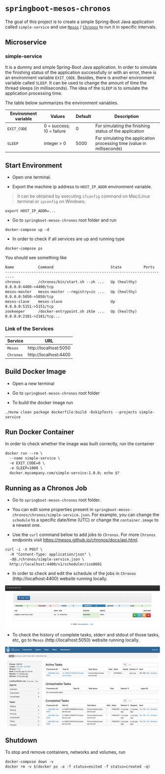 # `springboot-mesos-chronos`

The goal of this project is to create a simple Spring-Boot Java application called `simple-service` and use
[`Mesos`](http://mesos.apache.org) / [`Chronos`](https://mesos.github.io/chronos) to run it in specific intervals.

## Microservice

### simple-service

It is a dummy and simple Spring-Boot Java application. In order to simulate the finishing status of the application
successfully or with an error, there is an environment variable `EXIT_CODE`. Besides, there is another environment
variable called `SLEEP`. It can be used to change the amount of time the thread sleeps (in milliseconds). The idea of
the `SLEEP` is to simulate the application processing time.

The table below summarizes the environment variables.

| Environment variable | Values | Default | Description |
| -------------------- | ------ | ------- | ----------- |
| `EXIT_CODE` | 0 = success; !0 = failure | 0 | For simulating the finishing status of the application |
| `SLEEP` | integer > 0 | 5000 | For simulating the application processing time (value in milliseconds) |

## Start Environment

- Open one terminal.

- Export the machine ip address to `HOST_IP_ADDR` environment variable.
> It can be obtained by executing `ifconfig` command on Mac/Linux terminal or `ipconfig` on Windows;
```
export HOST_IP_ADDR=...
```

- Go to `springboot-mesos-chronos` root folder and run
```
docker-compose up -d
```

- In order to check if all services are up and running type
```
docker-compose ps
```

You should see something like
```
Name           Command                          State          Ports
--------------------------------------------------------------------------
chronos        /chronos/bin/start.sh --zk ...   Up (healthy)   0.0.0.0:4400->4400/tcp
mesos-master   mesos-master --registry=in ...   Up (healthy)   0.0.0.0:5050->5050/tcp
mesos-slave    mesos-slave                      Up             0.0.0.0:5151->5151/tcp
zookeeper      /docker-entrypoint.sh zkSe ...   Up (healthy)   0.0.0.0:2181->2181/tcp...
```

### Link of the Services

| Service   | URL                   |
| --------- | --------------------- |
| `Mesos`   | http://localhost:5050 |
| `Chronos` | http://localhost:4400 |

## Build Docker Image

- Open a new terminal

- Go to `springboot-mesos-chronos` root folder

- To build the docker image run
```
./mvnw clean package dockerfile:build -DskipTests --projects simple-service
```

## Run Docker Container

In order to check whether the image was built correctly, run the container
```
docker run --rm \
  --name simple-service \
  -e EXIT_CODE=0 \
  -e SLEEP=1000 \
  docker.mycompany.com/simple-service:1.0.0; echo $?
```

## Running as a Chronos Job

- Go to `springboot-mesos-chronos` root folder.

- You can edit some properties present in `springboot-mesos-chronos/chronos/simple-service.json`. For example, you can change
the `schedule` to a specific date/time (UTC) or change the `container.image` to a newest one.

- Use the `curl` command below to add jobs to `Chronos`. For more `Chronos` endpoints visit
https://mesos.github.io/chronos/docs/api.html.
```
curl -i -X POST \
  -H "Content-Type: application/json" \
  -d@./chronos/simple-service.json \
  http://localhost:4400/v1/scheduler/iso8601
```
- In order to check and edit the schedule of the jobs in `Chronos` (http://localhost:4400) website running locally.

![chronos](images/chronos.png)

- To check the history of complete tasks, stderr and stdout of those tasks, etc, go to
`Mesos` (http://localhost:5050) website running locally.

![mesos](images/mesos.png)

## Shutdown

To stop and remove containers, networks and volumes, run
```
docker-compose down -v
docker rm -v $(docker ps -a -f status=exited -f status=created -q)
```